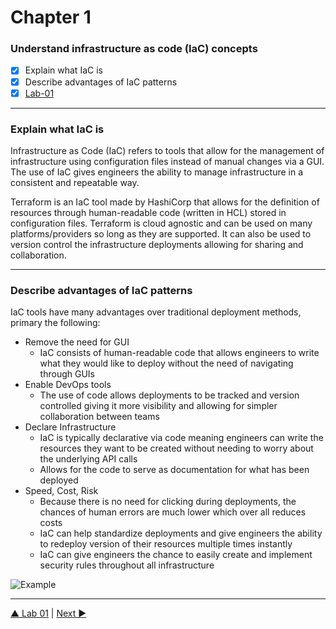 # Chapter 1
### Understand infrastructure as code (IaC) concepts
- [X] Explain what IaC is  
- [X] Describe advantages of IaC patterns
- [X] [Lab-01](/Chapter%201/Lab-01/)

---

### **Explain what IaC is**
Infrastructure as Code (IaC) refers to tools that allow for the management of infrastructure using configuration files instead of manual changes via a GUI. The use of IaC gives engineers the ability to manage infrastructure in a consistent and repeatable way. 

Terraform is an IaC tool made by HashiCorp that allows for the definition of resources through human-readable code (written in HCL) stored in configuration files. Terraform is cloud agnostic and can be used on many platforms/providers so long as they are supported. It can also be used to version control the infrastructure deployments allowing for sharing and collaboration.

---

### **Describe advantages of IaC patterns**
IaC tools have many advantages over traditional deployment methods, primary the following:
  - Remove the need for GUI
    - IaC consists of human-readable code that allows engineers to write what they would like to deploy without the need of navigating through GUIs
  - Enable DevOps tools
    - The use of code allows deployments to be tracked and version controlled giving it more visibility and allowing for simpler collaboration between teams
  - Declare Infrastructure
    - IaC is typically declarative via code meaning engineers can write the resources they want to be created without needing to worry about the underlying API calls
    - Allows for the code to serve as documentation for what has been deployed
  - Speed, Cost, Risk
    - Because there is no need for clicking during deployments, the chances of human errors are much lower which over all reduces costs
    - IaC can help standardize deployments and give engineers the ability to redeploy version of their resources multiple times instantly
    - IaC can give engineers the chance to easily create and implement security rules throughout all infrastructure 

![Example](https://mktg-content-api-hashicorp.vercel.app/api/assets?product=tutorials&version=main&asset=public%2Fimg%2Fterraform%2Fterraform-iac.png)

---
[ ▲ Lab 01](./Lab-01/main.tf) | [Next ▶︎ ](/Chapter%203/)